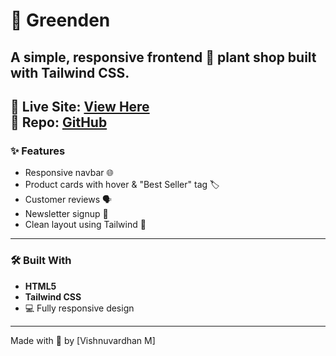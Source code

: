 # 🌿 Greenden

A simple, responsive frontend 🌱 plant shop built with **Tailwind CSS**.
---
🔗 **Live Site:** [View Here](https://vishnu16vardhan.github.io/Greenden-TailwindCss/index.html)  
📂 **Repo:** [GitHub](https://github.com/Vishnu16vardhan/Greenden-TailwindCss)
---
### ✨ Features

- Responsive navbar 🌐  
- Product cards with hover & "Best Seller" tag 🏷️  
- Customer reviews 🗣️  
- Newsletter signup 💌  
- Clean layout using Tailwind 💨
---
### 🛠️ Built With

- **HTML5**  
- **Tailwind CSS**  
- 💻 Fully responsive design
---
Made with 💚 by [Vishnuvardhan M] 
